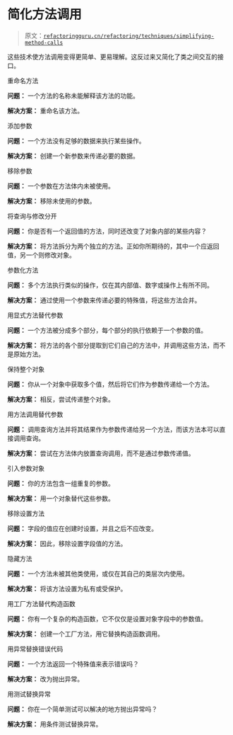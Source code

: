 # 简化方法调用

> 原文：[`refactoringguru.cn/refactoring/techniques/simplifying-method-calls`](https://refactoringguru.cn/refactoring/techniques/simplifying-method-calls)

这些技术使方法调用变得更简单、更易理解。这反过来又简化了类之间交互的接口。

重命名方法

**问题：** 一个方法的名称未能解释该方法的功能。

**解决方案：** 重命名该方法。

添加参数

**问题：** 一个方法没有足够的数据来执行某些操作。

**解决方案：** 创建一个新参数来传递必要的数据。

移除参数

**问题：** 一个参数在方法体内未被使用。

**解决方案：** 移除未使用的参数。

将查询与修改分开

**问题：** 你是否有一个返回值的方法，同时还改变了对象内部的某些内容？

**解决方案：** 将方法拆分为两个独立的方法。正如你所期待的，其中一个应返回值，另一个则修改对象。

参数化方法

**问题：** 多个方法执行类似的操作，仅在其内部值、数字或操作上有所不同。

**解决方案：** 通过使用一个参数来传递必要的特殊值，将这些方法合并。

用显式方法替代参数

**问题：** 一个方法被分成多个部分，每个部分的执行依赖于一个参数的值。

**解决方案：** 将方法的各个部分提取到它们自己的方法中，并调用这些方法，而不是原始方法。

保持整个对象

**问题：** 你从一个对象中获取多个值，然后将它们作为参数传递给一个方法。

**解决方案：** 相反，尝试传递整个对象。

用方法调用替代参数

**问题：** 调用查询方法并将其结果作为参数传递给另一个方法，而该方法本可以直接调用查询。

**解决方案：** 尝试在方法体内放置查询调用，而不是通过参数传递值。

引入参数对象

**问题：** 你的方法包含一组重复的参数。

**解决方案：** 用一个对象替代这些参数。

移除设置方法

**问题：** 字段的值应在创建时设置，并且之后不应改变。

**解决方案：** 因此，移除设置字段值的方法。

隐藏方法

**问题：** 一个方法未被其他类使用，或仅在其自己的类层次内使用。

**解决方案：** 将该方法设置为私有或受保护。

用工厂方法替代构造函数

**问题：** 你有一个复杂的构造函数，它不仅仅是设置对象字段中的参数值。

**解决方案：** 创建一个工厂方法，用它替换构造函数调用。

用异常替换错误代码

**问题：** 一个方法返回一个特殊值来表示错误吗？

**解决方案：** 改为抛出异常。

用测试替换异常

**问题：** 你在一个简单测试可以解决的地方抛出异常吗？

**解决方案：** 用条件测试替换异常。
